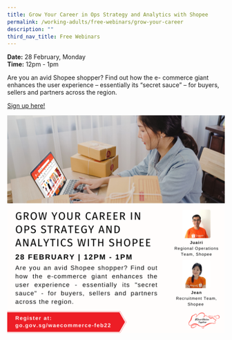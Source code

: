 ```yaml
---
title: Grow Your Career in Ops Strategy and Analytics with Shopee
permalink: /working-adults/free-webinars/grow-your-career
description: ""
third_nav_title: Free Webinars
---
```

**Date:** 28 February, Monday
<br> **Time:** 12pm - 1pm

Are you an avid Shopee shopper? Find out how the e-
commerce giant enhances the user experience –
essentially its “secret sauce” – for buyers, sellers and
partners across the region. 

[Sign up here! ](https://go.gov.sg/waecommerce-feb22)

![Alt text for image on Isomer site](/images/28-feb-wa.png)